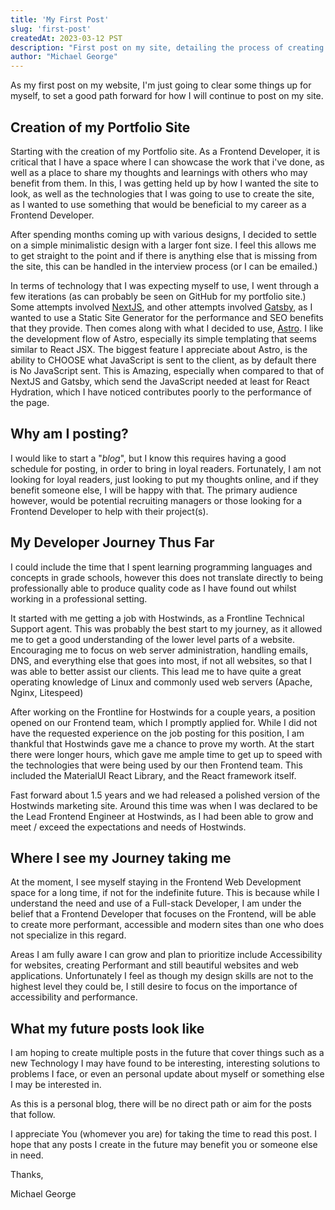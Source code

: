 ```yaml
---
title: 'My First Post'
slug: 'first-post'
createdAt: 2023-03-12 PST
description: "First post on my site, detailing the process of creating my portfolio site, my Developer Journey, and my expectations for the site as well as myself."
author: "Michael George"
---
```


As my first post on my website, I'm just going to clear some things up for myself, to set a good path forward for how I will continue to post on my site.

## Creation of my Portfolio Site

Starting with the creation of my Portfolio site. As a Frontend Developer, it is critical that I have a space where
I can showcase the work that i've done, as well as a place to share my thoughts and learnings with others who may
benefit from them. In this, I was getting held up by how I wanted the site to look, as well as the technologies that
I was going to use to create the site, as I wanted to use something that would be beneficial to my career as a 
Frontend Developer.

After spending months coming up with various designs, I decided to settle on a simple minimalistic design with a larger
font size. I feel this allows me to get straight to the point and if there is anything else that is missing from the
site, this can be handled in the interview process (or I can be emailed.)

In terms of technology that I was expecting myself to use, I went through a few iterations (as can probably be seen on
GitHub for my portfolio site.) Some attempts involved [NextJS](https://nextjs.org/), and other attempts involved [Gatsby](https://gatsbyjs.com/), as I wanted to use a
Static Site Generator for the performance and SEO benefits that they provide. Then comes along with what I decided to use,
[Astro](https://astro.build/). I like the development flow of Astro, especially its simple templating that seems similar to 
React JSX. The biggest feature I appreciate about Astro, is the ability to CHOOSE what JavaScript is sent to the client,
as by default there is No JavaScript sent. This is Amazing, especially when compared to that of NextJS and Gatsby, which
send the JavaScript needed at least for React Hydration, which I have noticed contributes poorly to the performance of
the page.

## Why am I posting?

I would like to start a "*blog*", but I know this requires having a good schedule for posting, in order to bring in loyal
readers. Fortunately, I am not looking for loyal readers, just looking to put my thoughts online, and if they benefit
someone else, I will be happy with that. The primary audience however, would be potential recruiting managers or those
looking for a Frontend Developer to help with their project(s).

## My Developer Journey Thus Far

I could include the time that I spent learning programming languages and concepts in grade schools, however this does not
translate directly to being professionally able to produce quality code as I have found out whilst working in a professional
setting.

It started with me getting a job with Hostwinds, as a Frontline Technical Support agent. This was probably the best start
to my journey, as it allowed me to get a good understanding of the lower level parts of a website. Encouraging me to focus on web server
administration, handling emails, DNS, and everything else that goes into most, if not all websites, so that I was able
to better assist our clients. This lead me to have quite a great operating knowledge of Linux and commonly used web servers (Apache, Nginx, Litespeed)

After working on the Frontline for Hostwinds for a couple years, a position opened on our Frontend team, which I promptly applied for.
While I did not have the requested experience on the job posting for this position, I am thankful that Hostwinds gave me a
chance to prove my worth. At the start there were longer hours, which gave me ample time to get up to speed with the technologies
that were being used by our then Frontend team. This included the MaterialUI React Library, and the React framework itself.

Fast forward about 1.5 years and we had released a polished version of the Hostwinds marketing site. Around this time was
when I was declared to be the Lead Frontend Engineer at Hostwinds, as I had been able to grow and meet / exceed the expectations
and needs of Hostwinds. 

## Where I see my Journey taking me

At the moment, I see myself staying in the Frontend Web Development space for a long time, if not for the indefinite future.
This is because while I understand the need and use of a Full-stack Developer, I am under the belief that a Frontend Developer
that focuses on the Frontend, will be able to create more performant, accessible and modern sites than one who does not specialize
in this regard. 

Areas I am fully aware I can grow and plan to prioritize include Accessibility for websites, creating Performant and still
beautiful websites and web applications. Unfortunately I feel as though my design skills are not to the highest level they could be,
I still desire to focus on the importance of accessibility and performance.

## What my future posts look like

I am hoping to create multiple posts in the future that cover things such as a new Technology I may have found to be interesting,
interesting solutions to problems I face, or even an personal update about myself or something else I may be interested in.

As this is a personal blog, there will be no direct path or aim for the posts that follow. 

I appreciate You (whomever you are) for taking the time to read this post. I hope that any posts I create in the future
may benefit you or someone else in need.

Thanks,

Michael George